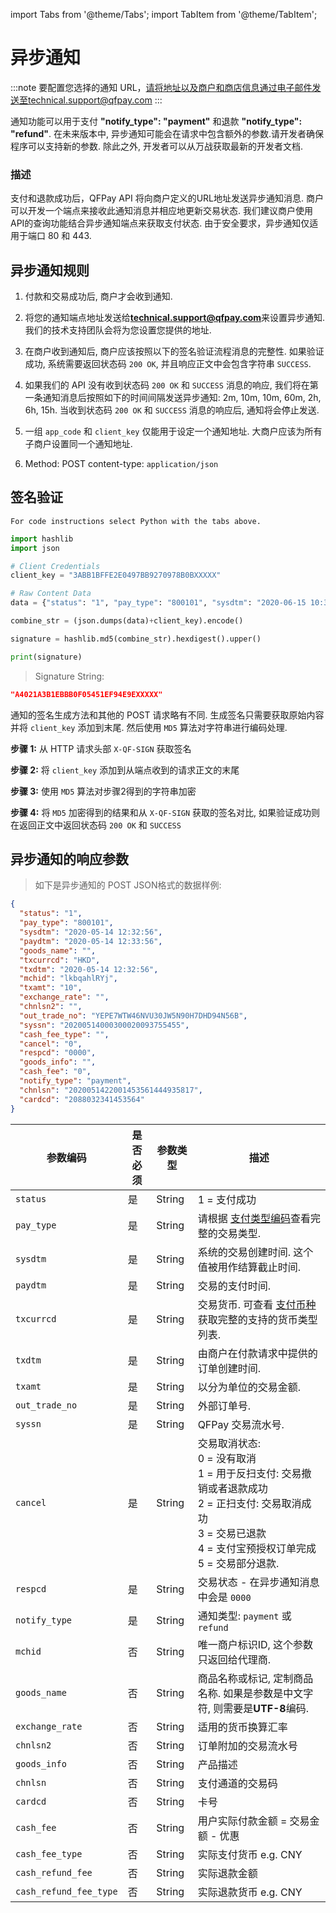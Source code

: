 import Tabs from '@theme/Tabs';
import TabItem from '@theme/TabItem';

# 异步通知

:::note
 要配置您选择的通知 URL，请将地址以及商户和商店信息通过电子邮件发送至technical.support@qfpay.com
:::

通知功能可以用于支付 **"notify_type": "payment"** 和退款 **"notify_type": "refund"**. 在未来版本中, 异步通知可能会在请求中包含额外的参数.请开发者确保程序可以支持新的参数. 除此之外, 开发者可以从万战获取最新的开发者文档.

### 描述

支付和退款成功后，QFPay  API 将向商户定义的URL地址发送异步通知消息. 商户可以开发一个端点来接收此通知消息并相应地更新交易状态. 我们建议商户使用API的查询功能结合异步通知端点来获取支付状态. 由于安全要求，异步通知仅适用于端口 80 和 443.

## 异步通知规则

1) 付款和交易成功后, 商户才会收到通知.

2) 将您的通知端点地址发送给**technical.support@qfpay.com**来设置异步通知. 我们的技术支持团队会将为您设置您提供的地址.

3) 在商户收到通知后, 商户应该按照以下的签名验证流程消息的完整性. 如果验证成功, 系统需要返回状态码 `200 OK`, 并且响应正文中会包含字符串 `SUCCESS`.

4) 如果我们的 API 没有收到状态码 `200 OK` 和 `SUCCESS` 消息的响应, 我们将在第一条通知消息后按照如下的时间间隔发送异步通知: 2m, 10m, 10m, 60m, 2h, 6h, 15h. 当收到状态码 `200 OK` 和 `SUCCESS` 消息的响应后, 通知将会停止发送.

5) 一组 `app_code` 和 `client_key` 仅能用于设定一个通知地址. 大商户应该为所有子商户设置同一个通知地址.

6) Method: POST content-type: `application/json`

## 签名验证

```plaintext
For code instructions select Python with the tabs above.
```

<Tabs>
<TabItem value="python" label="Python">

```python
import hashlib
import json

# Client Credentials
client_key = "3ABB1BFFE2E0497BB9270978B0BXXXXX"

# Raw Content Data
data = {"status": "1", "pay_type": "800101", "sysdtm": "2020-06-15 10:32:58", "paydtm": "2020-06-15 10:33:35", "goods_name": "", "txcurrcd": "HKD", "txdtm": "2020-06-15 10:32:58", "mchid": "O37MRh6Qq5", "txamt": "10", "exchange_rate": "", "chnlsn2": "", "out_trade_no": "9G3ZIWTG1R3IVSC2AH2O5EGKJQ7I72QO", "syssn": "20200615000200020000641807", "cash_fee_type": "", "cancel": "0", "respcd": "0000", "goods_info": "", "cash_fee": "0", "notify_type": "payment", "chnlsn": "2020061522001453561406303428", "cardcd": "2088032341453564"}

combine_str = (json.dumps(data)+client_key).encode()

signature = hashlib.md5(combine_str).hexdigest().upper()

print(signature)
```

</TabItem>
</Tabs>

> Signature String:

```json
"A4021A3B1EBBB0F05451EF94E9EXXXXX"
```

通知的签名生成方法和其他的 POST 请求略有不同. 生成签名只需要获取原始内容并将 `client_key` 添加到末尾. 然后使用 `MD5` 算法对字符串进行编码处理.

**步骤 1:** 从 HTTP 请求头部 `X-QF-SIGN` 获取签名

**步骤 2:** 将 `client_key` 添加到从端点收到的请求正文的末尾

**步骤 3:** 使用 `MD5` 算法对步骤2得到的字符串加密

**步骤 4:** 将 `MD5` 加密得到的结果和从 `X-QF-SIGN` 获取的签名对比, 如果验证成功则在返回正文中返回状态码 `200 OK` 和 `SUCCESS`

## 异步通知的响应参数

> 如下是异步通知的 POST JSON格式的数据样例:

```json
{
  "status": "1",
  "pay_type": "800101",
  "sysdtm": "2020-05-14 12:32:56",
  "paydtm": "2020-05-14 12:33:56",
  "goods_name": "",
  "txcurrcd": "HKD",
  "txdtm": "2020-05-14 12:32:56",
  "mchid": "lkbqahlRYj",
  "txamt": "10",
  "exchange_rate": "",
  "chnlsn2": "",
  "out_trade_no": "YEPE7WTW46NVU30JW5N90H7DHD94N56B",
  "syssn": "20200514000300020093755455",
  "cash_fee_type": "",
  "cancel": "0",
  "respcd": "0000",
  "goods_info": "",
  "cash_fee": "0",
  "notify_type": "payment",
  "chnlsn": "2020051422001453561444935817",
  "cardcd": "2088032341453564"
}
```

参数编码 | 是否必须 | 参数类型 | 描述  
--------- | ------- | --------- | -------
`status` | 是 | String | 1 = 支付成功
`pay_type` | 是 | String | 请根据 [支付类型编码](/docs/preparation/paycode#支付类型编码)查看完整的交易类型.
`sysdtm` | 是 | String | 系统的交易创建时间. 这个值被用作结算截止时间.
`paydtm` | 是 | String | 交易的支付时间.
`txcurrcd` | 是 | String | 交易货币. 可查看 [支付币种](/docs/preparation/paycode#支付币种) 获取完整的支持的货币类型列表.
`txdtm` | 是 | String | 由商户在付款请求中提供的订单创建时间.
`txamt` | 是 | String | 以分为单位的交易金额.
`out_trade_no` | 是 | String | 外部订单号.
`syssn` | 是 | String | QFPay 交易流水号.
`cancel` | 是 | String  | 交易取消状态: <br/> 0 = 没有取消 <br/> 1 = 用于反扫支付: 交易撤销或者退款成功 <br/> 2 = 正扫支付: 交易取消成功 <br/> 3 = 交易已退款 <br/> 4 = 支付宝预授权订单完成 <br/> 5 = 交易部分退款.
`respcd` | 是 | String | 交易状态 - 在异步通知消息中会是 `0000`
`notify_type` | 是 | String |通知类型: `payment` 或 `refund`
`mchid` | 否 |  String | 唯一商户标识ID, 这个参数只返回给代理商.
`goods_name` | 否 | String | 商品名称或标记, 定制商品名称. 如果是参数是中文字符, 则需要是**UTF-8**编码.
`exchange_rate` | 否 | String | 适用的货币换算汇率
`chnlsn2` | 否 | String | 订单附加的交易流水号
`goods_info` | 否 | String | 产品描述
`chnlsn` | 否 | String | 支付通道的交易码
`cardcd` | 否 | String | 卡号
`cash_fee` | 否 | String | 用户实际付款金额 = 交易金额 - 优惠
`cash_fee_type` | 否 | String | 实际支付货币 e.g. CNY
`cash_refund_fee` | 否 | String | 实际退款金额
`cash_refund_fee_type` | 否 | String | 实际退款货币 e.g. CNY
